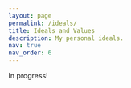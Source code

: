 ```yaml
---
layout: page
permalink: /ideals/
title: Ideals and Values
description: My personal ideals.
nav: true
nav_order: 6
---
```


In progress!

